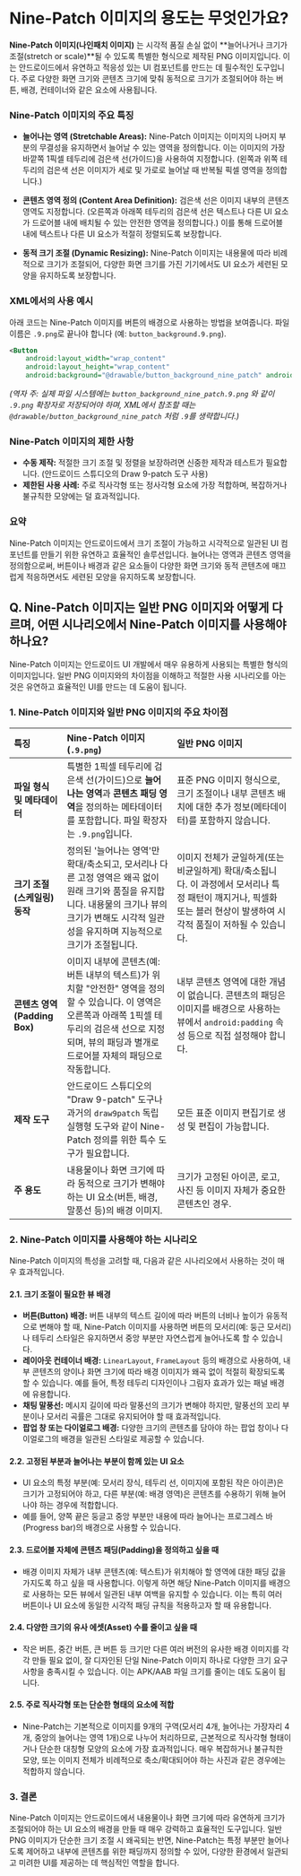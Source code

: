 # Nine-Patch 이미지의 용도는 무엇인가요?

**Nine-Patch 이미지(나인패치 이미지)** 는 시각적 품질 손실 없이 **늘어나거나 크기가 조절(stretch or scale)**될 수 있도록 특별한 형식으로 제작된 PNG 이미지입니다. 이는 안드로이드에서 유연하고 적응성 있는 UI 컴포넌트를 만드는 데 필수적인 도구입니다. 주로 다양한 화면 크기와 콘텐츠 크기에 맞춰 동적으로 크기가 조절되어야 하는 버튼, 배경, 컨테이너와 같은 요소에 사용됩니다.

### Nine-Patch 이미지의 주요 특징

* **늘어나는 영역 (Stretchable Areas):**
    Nine-Patch 이미지는 이미지의 나머지 부분의 무결성을 유지하면서 늘어날 수 있는 영역을 정의합니다. 이는 이미지의 가장 바깥쪽 1픽셀 테두리에 검은색 선(가이드)을 사용하여 지정합니다. (왼쪽과 위쪽 테두리의 검은색 선은 이미지가 세로 및 가로로 늘어날 때 반복될 픽셀 영역을 정의합니다.)

* **콘텐츠 영역 정의 (Content Area Definition):**
    검은색 선은 이미지 내부의 콘텐츠 영역도 지정합니다. (오른쪽과 아래쪽 테두리의 검은색 선은 텍스트나 다른 UI 요소가 드로어블 내에 배치될 수 있는 안전한 영역을 정의합니다.) 이를 통해 드로어블 내에 텍스트나 다른 UI 요소가 적절히 정렬되도록 보장합니다.

* **동적 크기 조절 (Dynamic Resizing):**
    Nine-Patch 이미지는 내용물에 따라 비례적으로 크기가 조절되어, 다양한 화면 크기를 가진 기기에서도 UI 요소가 세련된 모양을 유지하도록 보장합니다.

### XML에서의 사용 예시

아래 코드는 Nine-Patch 이미지를 버튼의 배경으로 사용하는 방법을 보여줍니다. 파일 이름은 `.9.png`로 끝나야 합니다 (예: `button_background.9.png`).

```xml
<Button
    android:layout_width="wrap_content"
    android:layout_height="wrap_content"
    android:background="@drawable/button_background_nine_patch" android:text="클릭하세요" />
```
*(역자 주: 실제 파일 시스템에는 `button_background_nine_patch.9.png` 와 같이 `.9.png` 확장자로 저장되어야 하며, XML에서 참조할 때는 `@drawable/button_background_nine_patch` 처럼 `.9`를 생략합니다.)*

### Nine-Patch 이미지의 제한 사항

* **수동 제작:** 적절한 크기 조절 및 정렬을 보장하려면 신중한 제작과 테스트가 필요합니다. (안드로이드 스튜디오의 Draw 9-patch 도구 사용)
* **제한된 사용 사례:** 주로 직사각형 또는 정사각형 요소에 가장 적합하며, 복잡하거나 불규칙한 모양에는 덜 효과적입니다.

### 요약

Nine-Patch 이미지는 안드로이드에서 크기 조절이 가능하고 시각적으로 일관된 UI 컴포넌트를 만들기 위한 유연하고 효율적인 솔루션입니다. 늘어나는 영역과 콘텐츠 영역을 정의함으로써, 버튼이나 배경과 같은 요소들이 다양한 화면 크기와 동적 콘텐츠에 매끄럽게 적응하면서도 세련된 모양을 유지하도록 보장합니다.

## Q. Nine-Patch 이미지는 일반 PNG 이미지와 어떻게 다르며, 어떤 시나리오에서 Nine-Patch 이미지를 사용해야 하나요?

Nine-Patch 이미지는 안드로이드 UI 개발에서 매우 유용하게 사용되는 특별한 형식의 이미지입니다. 일반 PNG 이미지와의 차이점을 이해하고 적절한 사용 시나리오를 아는 것은 유연하고 효율적인 UI를 만드는 데 도움이 됩니다.

### 1. Nine-Patch 이미지와 일반 PNG 이미지의 주요 차이점

| 특징 | Nine-Patch 이미지 (`.9.png`)  | 일반 PNG 이미지 |
| :--- | :--- | :--- |
| **파일 형식 및 메타데이터** | 특별한 1픽셀 테두리에 검은색 선(가이드)으로 **늘어나는 영역**과 **콘텐츠 패딩 영역**을 정의하는 메타데이터를 포함합니다. 파일 확장자는 `.9.png`입니다. | 표준 PNG 이미지 형식으로, 크기 조절이나 내부 콘텐츠 배치에 대한 추가 정보(메타데이터)를 포함하지 않습니다. |
| **크기 조절(스케일링) 동작** | 정의된 '늘어나는 영역'만 확대/축소되고, 모서리나 다른 고정 영역은 왜곡 없이 원래 크기와 품질을 유지합니다. 내용물의 크기나 뷰의 크기가 변해도 시각적 일관성을 유지하며 지능적으로 크기가 조절됩니다. | 이미지 전체가 균일하게(또는 비균일하게) 확대/축소됩니다. 이 과정에서 모서리나 특정 패턴이 깨지거나, 픽셀화 또는 블러 현상이 발생하여 시각적 품질이 저하될 수 있습니다. |
| **콘텐츠 영역(Padding Box)** | 이미지 내부에 콘텐츠(예: 버튼 내부의 텍스트)가 위치할 "안전한" 영역을 정의할 수 있습니다. 이 영역은 오른쪽과 아래쪽 1픽셀 테두리의 검은색 선으로 지정되며, 뷰의 패딩과 별개로 드로어블 자체의 패딩으로 작동합니다. | 내부 콘텐츠 영역에 대한 개념이 없습니다. 콘텐츠의 패딩은 이미지를 배경으로 사용하는 뷰에서 `android:padding` 속성 등으로 직접 설정해야 합니다. |
| **제작 도구** | 안드로이드 스튜디오의 "Draw 9-patch" 도구나 과거의 `draw9patch` 독립 실행형 도구와 같이 Nine-Patch 정의를 위한 특수 도구가 필요합니다. | 모든 표준 이미지 편집기로 생성 및 편집이 가능합니다. |
| **주 용도** | 내용물이나 화면 크기에 따라 동적으로 크기가 변해야 하는 UI 요소(버튼, 배경, 말풍선 등)의 배경 이미지. | 크기가 고정된 아이콘, 로고, 사진 등 이미지 자체가 중요한 콘텐츠인 경우. |

### 2. Nine-Patch 이미지를 사용해야 하는 시나리오

Nine-Patch 이미지의 특성을 고려할 때, 다음과 같은 시나리오에서 사용하는 것이 매우 효과적입니다.

#### 2.1. 크기 조절이 필요한 뷰 배경

* **버튼(Button) 배경:** 버튼 내부의 텍스트 길이에 따라 버튼의 너비나 높이가 유동적으로 변해야 할 때, Nine-Patch 이미지를 사용하면 버튼의 모서리(예: 둥근 모서리)나 테두리 스타일은 유지하면서 중앙 부분만 자연스럽게 늘어나도록 할 수 있습니다.
* **레이아웃 컨테이너 배경:** `LinearLayout`, `FrameLayout` 등의 배경으로 사용하여, 내부 콘텐츠의 양이나 화면 크기에 따라 배경 이미지가 왜곡 없이 적절히 확장되도록 할 수 있습니다. 예를 들어, 특정 테두리 디자인이나 그림자 효과가 있는 패널 배경에 유용합니다.
* **채팅 말풍선:** 메시지 길이에 따라 말풍선의 크기가 변해야 하지만, 말풍선의 꼬리 부분이나 모서리 곡률은 그대로 유지되어야 할 때 효과적입니다.
* **팝업 창 또는 다이얼로그 배경:** 다양한 크기의 콘텐츠를 담아야 하는 팝업 창이나 다이얼로그의 배경을 일관된 스타일로 제공할 수 있습니다.

#### 2.2. 고정된 부분과 늘어나는 부분이 함께 있는 UI 요소

* UI 요소의 특정 부분(예: 모서리 장식, 테두리 선, 이미지에 포함된 작은 아이콘)은 크기가 고정되어야 하고, 다른 부분(예: 배경 영역)은 콘텐츠를 수용하기 위해 늘어나야 하는 경우에 적합합니다.
* 예를 들어, 양쪽 끝은 둥글고 중앙 부분만 내용에 따라 늘어나는 프로그레스 바(Progress bar)의 배경으로 사용할 수 있습니다.

#### 2.3. 드로어블 자체에 콘텐츠 패딩(Padding)을 정의하고 싶을 때

* 배경 이미지 자체가 내부 콘텐츠(예: 텍스트)가 위치해야 할 영역에 대한 패딩 값을 가지도록 하고 싶을 때 사용합니다. 이렇게 하면 해당 Nine-Patch 이미지를 배경으로 사용하는 모든 뷰에서 일관된 내부 여백을 유지할 수 있습니다. 이는 특히 여러 버튼이나 UI 요소에 동일한 시각적 패딩 규칙을 적용하고자 할 때 유용합니다.

#### 2.4. 다양한 크기의 유사 에셋(Asset) 수를 줄이고 싶을 때

* 작은 버튼, 중간 버튼, 큰 버튼 등 크기만 다른 여러 버전의 유사한 배경 이미지를 각각 만들 필요 없이, 잘 디자인된 단일 Nine-Patch 이미지 하나로 다양한 크기 요구사항을 충족시킬 수 있습니다. 이는 APK/AAB 파일 크기를 줄이는 데도 도움이 됩니다.

#### 2.5. 주로 직사각형 또는 단순한 형태의 요소에 적합

* Nine-Patch는 기본적으로 이미지를 9개의 구역(모서리 4개, 늘어나는 가장자리 4개, 중앙의 늘어나는 영역 1개)으로 나누어 처리하므로, 근본적으로 직사각형 형태이거나 단순한 대칭형 모양의 요소에 가장 효과적입니다. 매우 복잡하거나 불규칙한 모양, 또는 이미지 전체가 비례적으로 축소/확대되어야 하는 사진과 같은 경우에는 적합하지 않습니다.

### 3. 결론

Nine-Patch 이미지는 안드로이드에서 내용물이나 화면 크기에 따라 유연하게 크기가 조절되어야 하는 UI 요소의 배경을 만들 때 매우 강력하고 효율적인 도구입니다. 일반 PNG 이미지가 단순한 크기 조절 시 왜곡되는 반면, Nine-Patch는 특정 부분만 늘어나도록 제어하고 내부에 콘텐츠를 위한 패딩까지 정의할 수 있어, 다양한 환경에서 일관되고 미려한 UI를 제공하는 데 핵심적인 역할을 합니다.